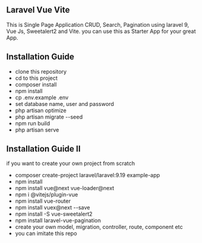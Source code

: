 ## Laravel Vue Vite

This is Single Page Application CRUD, Search, Pagination using laravel 9, Vue Js, Sweetalert2 and Vite. you can use this as Starter App for your great App.

## Installation Guide

- clone this repository
- cd to this project 
- composer install
- npm install
- cp .env.example .env
- set database name, user and password
- php artisan optimize
- php artisan migrate --seed
- npm run build
- php artisan serve


## Installation Guide II

if you want to create your own project from scratch
- composer create-project laravel/laravel:9.19 example-app
- npm install
- npm install vue@next vue-loader@next
- npm i @vitejs/plugin-vue
- npm install vue-router
- npm install vuex@next --save
- npm install -S vue-sweetalert2
- npm install laravel-vue-pagination
- create your own model, migration, controller, route, component etc
- you can imitate this repo

